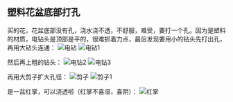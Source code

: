 ## 塑料花盆底部打孔
买的花，花盆底部没有孔，浇水浇不透，不舒服，难受，要打一个孔。因为是塑料的材质，电钻头是顶部是平的，很难抓着力点，最后发现要用小的钻头先打出孔，再用大钻头连通：
![电钻](../images/5-生活小技巧/08-塑料花盆底部打孔/电钻.webp)
![电钻1](../images/5-生活小技巧/08-塑料花盆底部打孔/电钻1.webp)

然后再上粗的钻头：
![电钻2](../images/5-生活小技巧/08-塑料花盆底部打孔/电钻2.webp)
![电钻3](../images/5-生活小技巧/08-塑料花盆底部打孔/电钻3.webp)

再用大剪子扩大孔径：
![剪子](../images/5-生活小技巧/08-塑料花盆底部打孔/剪子.webp)
![剪子1](../images/5-生活小技巧/08-塑料花盆底部打孔/剪子1.webp)

是一盆红掌，可以浇透啦（红掌不喜湿，喜阴）：
![红掌](../images/5-生活小技巧/08-塑料花盆底部打孔/红掌.webp)